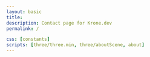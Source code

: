 ```yaml
---
layout: basic
title: 
description: Contact page for Krone.dev
permalink: /

css: [constants]
scripts: [three/three.min, three/aboutScene, about]
---
```

<style>
            #aboutCanvas { 
                position: absolute;
                top: 0;
                bottom: 0;
                right: 0;
                left: 0;
                //background-color: var(--primary1);
                color: var(--white);
                width: 100%;
             }
</style>
<canvas id='aboutCanvas'></canvas>